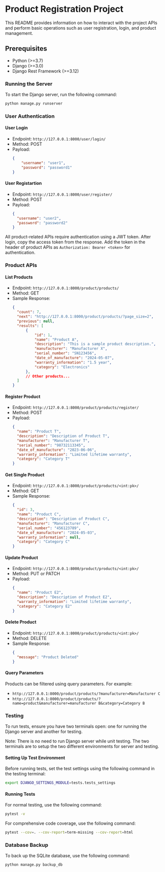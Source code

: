 # Product Registration Project

This README provides information on how to interact with the project APIs and perform basic operations such as user registration, login, and product management.

## Prerequisites
- Python (>=3.7)
- Django (>=3.0)
- Django Rest Framework (>=3.12)

### Running the Server
To start the Django server, run the following command:
  ```bash
  python manage.py runserver
  ```



### User Authentication
#### User Login
- Endpoint: `http://127.0.0.1:8000/user/login/`
- Method: POST
- Payload:
  ```json
  {
      "username": "user1",
      "password": "password1"
  }
  ```


#### User Registartion
- Endpoint: `http://127.0.0.1:8000/user/register/`
- Method: POST
- Payload:
  ```json
  {
    "username": "user2",
    "password": "password2"
  }
  ```

All product-related APIs require authentication using a JWT token. After login, copy the access token from the response. Add the token in the header of product APIs as `Authorization: Bearer <token>` for authentication.


### Product APIs
#### List Products
- Endpoint: `http://127.0.0.1:8000/product/products/`
- Method: GET
- Sample Response:
  ```json
  {
    "count": 7,
    "next": "http://127.0.0.1:8000/product/products/?page_size=2",
    "previous": null,
    "results": [
        {
            "id": 1,
            "name": "Product A",
            "description": "This is a sample product description.",
            "manufacturer": "Manufacturer X",
            "serial_number": "SN123456",
            "date_of_manufacture": "2024-05-07",
            "warranty_information": "1.5 year",
            "category": "Electronics"
        },
        // Other products...
    ]
  }
  ```


#### Register Product
- Endpoint: `http://127.0.0.1:8000/product/products/register/`
- Method: POST
- Payload:
  ```json
  {
    "name": "Product T",
    "description": "Description of Product T",
    "manufacturer": "Manufacturer T",
    "serial_number": "98732113345",
    "date_of_manufacture": "2023-06-06",
    "warranty_information": "Limited lifetime warranty",
    "category": "Category T"
  }
  ```
  

#### Get Single Product
- Endpoint: `http://127.0.0.1:8000/product/products/<int:pk>/`
- Method: GET
- Sample Response:
  ```json
  {
    "id": 3,
    "name": "Product C",
    "description": "Description of Product C",
    "manufacturer": "Manufacturer C",
    "serial_number": "456123789",
    "date_of_manufacture": "2024-05-03",
    "warranty_information": null,
    "category": "Category C"
  }
  ```

#### Update Product
- Endpoint: `http://127.0.0.1:8000/product/products/<int:pk>/`
- Method: PUT or PATCH
- Payload:
  ```json
  {
    "name": "Product E2",
    "description": "Description of Product E2",
    "warranty_information": "Limited lifetime warranty",
    "category": "Category E2"
  }
  ```


#### Delete Product
- Endpoint: `http://127.0.0.1:8000/product/products/<int:pk>/`
- Method: DELETE
- Sample Response:
  ```json
  {
    "message": "Product Deleted"
  }
  ```

#### Query Parameters

Products can be filtered using query parameters. For example:

- `http://127.0.0.1:8000/product/products/?manufacturer=Manufacturer C`
- `http://127.0.0.1:8000/product/products/?name=product&manufacturer=manufacturer B&category=Category B`


### Testing
To run tests, ensure you have two terminals open: one for running the Django server and another for testing.

Note: There is no need to run Django server while unit testing. The two terminals are to setup the two different environments for server and testing.

#### Setting Up Test Environment
Before running tests, set the test settings using the following command in the testing terminal:
```bash
export DJANGO_SETTINGS_MODULE=tests.tests_settings
```

#### Running Tests
For normal testing, use the following command:
```bash
pytest -v
```

For comprehensive code coverage, use the following command:
```bash
pytest --cov=. --cov-report=term-missing --cov-report=html
```


### Database Backup
To back up the SQLite database, use the following command:
```bash
python manage.py backup_db
```
